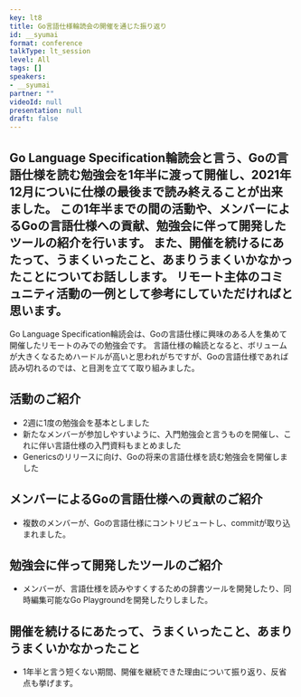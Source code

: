 ```yaml
---
key: lt8
title: Go言語仕様輪読会の開催を通じた振り返り
id: __syumai
format: conference
talkType: lt_session
level: All
tags: []
speakers:
- __syumai
partner: ""
videoId: null
presentation: null
draft: false
---
```

Go Language Specification輪読会と言う、Goの言語仕様を読む勉強会を1年半に渡って開催し、2021年12月についに仕様の最後まで読み終えることが出来ました。
この1年半までの間の活動や、メンバーによるGoの言語仕様への貢献、勉強会に伴って開発したツールの紹介を行います。
また、開催を続けるにあたって、うまくいったこと、あまりうまくいかなかったことについてお話しします。
リモート主体のコミュニティ活動の一例として参考にしていただければと思います。
---
Go Language Specification輪読会は、Goの言語仕様に興味のある人を集めて開催したリモートのみでの勉強会です。
言語仕様の輪読となると、ボリュームが大きくなるためハードルが高いと思われがちですが、Goの言語仕様であれば読み切れるのでは、と目測を立てて取り組みました。

## 活動のご紹介

* 2週に1度の勉強会を基本としました
* 新たなメンバーが参加しやすいように、入門勉強会と言うものを開催し、これに伴い言語仕様の入門資料もまとめました
* Genericsのリリースに向け、Goの将来の言語仕様を読む勉強会を開催しました

## メンバーによるGoの言語仕様への貢献のご紹介

* 複数のメンバーが、Goの言語仕様にコントリビュートし、commitが取り込まれました。

## 勉強会に伴って開発したツールのご紹介

* メンバーが、言語仕様を読みやすくするための辞書ツールを開発したり、同時編集可能なGo Playgroundを開発したりしました。

## 開催を続けるにあたって、うまくいったこと、あまりうまくいかなかったこと

* 1年半と言う短くない期間、開催を継続できた理由について振り返り、反省点も挙げます。
